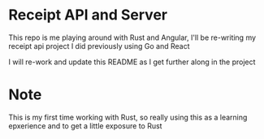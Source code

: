 # Receipt API and Server

This repo is me playing around with Rust and Angular, I'll be re-writing my receipt api project I did previously using Go and React

I will re-work and update this README as I get further along in the project

# Note

This is my first time working with Rust, so really using this as a learning epxerience and to get a little exposure to Rust